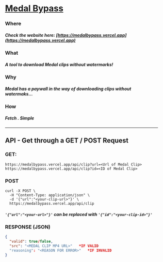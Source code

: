 # [Medal Bypass](https://medalbypass.web.app)

### Where

##### Check the website here: [https://medalbypass.vercel.app](https://medalbypass.vercel.app)

### What

##### A tool to download Medal clips without watermarks!

### Why

##### Medal has a paywall in the way of downloading clips without watermaks...

### How

##### Fetch . Simple

---

## API - Get through a GET / POST Request

### GET:

`https://medalbypass.vercel.app/api/clip?url=<Url of Medal Clip>`  
`https://medalbypass.vercel.app/api/clip?id=<ID of Medal Clip>`

### POST

```
curl -X POST \
  -H "Content-Type: application/json" \
  -d '{"url":"<your-clip-url>"}' \
  https://medalbypass.vercel.app/api/clip
```

##### `'{"url":"<your-url>"}'` can be replaced with `'{"id":"<your-clip-id>"}'`

### RESPONSE (JSON)

```json
{
  "valid": true/false,
  "src": "<MEDAL CLIP MP4 URL>"   *IF VALID
  "reasoning": "<REASON FOR ERROR>"   *IF INVALID
}
```
